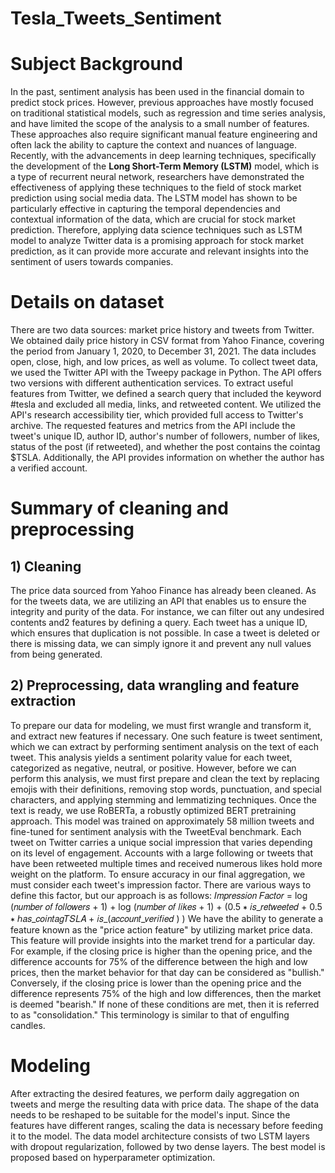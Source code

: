 # Tesla_Tweets_Sentiment

# Subject Background
In the past, sentiment analysis has been used in the financial domain to predict stock prices. However, previous
approaches have mostly focused on traditional statistical models, such as regression and time series analysis, and have
limited the scope of the analysis to a small number of features. These approaches also require significant manual feature
engineering and often lack the ability to capture the context and nuances of language.
Recently, with the advancements in deep learning techniques, specifically the development of the **Long Short-Term
Memory (LSTM)** model, which is a type of recurrent neural network, researchers have demonstrated the effectiveness
of applying these techniques to the field of stock market prediction using social media data. The LSTM model has shown
to be particularly effective in capturing the temporal dependencies and contextual information of the data, which are
crucial for stock market prediction. Therefore, applying data science techniques such as LSTM model to analyze Twitter
data is a promising approach for stock market prediction, as it can provide more accurate and relevant insights into the
sentiment of users towards companies.

# Details on dataset
There are two data sources: market price history and tweets from Twitter. We obtained daily price history in CSV format
from Yahoo Finance, covering the period from January 1, 2020, to December 31, 2021. The data includes open, close,
high, and low prices, as well as volume. To collect tweet data, we used the Twitter API with the Tweepy package in
Python. The API offers two versions with different authentication services. To extract useful features from Twitter, we
defined a search query that included the keyword #tesla and excluded all media, links, and retweeted content. We utilized
the API's research accessibility tier, which provided full access to Twitter's archive. The requested features and metrics
from the API include the tweet's unique ID, author ID, author's number of followers, number of likes, status of the post
(if retweeted), and whether the post contains the cointag $TSLA. Additionally, the API provides information on whether
the author has a verified account.

# Summary of cleaning and preprocessing
## 1) Cleaning
The price data sourced from Yahoo Finance has already been cleaned. As for the tweets data, we are utilizing an API
that enables us to ensure the integrity and purity of the data. For instance, we can filter out any undesired contents and2
features by defining a query. Each tweet has a unique ID, which ensures that duplication is not possible. In case a tweet
is deleted or there is missing data, we can simply ignore it and prevent any null values from being generated.
## 2) Preprocessing, data wrangling and feature extraction
To prepare our data for modeling, we must first wrangle and transform it, and extract new features if necessary. One
such feature is tweet sentiment, which we can extract by performing sentiment analysis on the text of each tweet. This
analysis yields a sentiment polarity value for each tweet, categorized as negative, neutral, or positive. However, before
we can perform this analysis, we must first prepare and clean the text by replacing emojis with their definitions, removing
stop words, punctuation, and special characters, and applying stemming and lemmatizing techniques. Once the text is
ready, we use RoBERTa, a robustly optimized BERT pretraining approach. This model was trained on approximately 58
million tweets and fine-tuned for sentiment analysis with the TweetEval benchmark.
Each tweet on Twitter carries a unique social impression that varies depending on its level of engagement. Accounts
with a large following or tweets that have been retweeted multiple times and received numerous likes hold more weight
on the platform. To ensure accuracy in our final aggregation, we must consider each tweet's impression factor. There are
various ways to define this factor, but our approach is as follows:
𝐼𝑚𝑝𝑟𝑒𝑠𝑠𝑖𝑜𝑛 𝐹𝑎𝑐𝑡𝑜𝑟 = log (𝑛𝑢𝑚𝑏𝑒𝑟 𝑜𝑓 𝑓𝑜𝑙𝑙𝑜𝑤𝑒𝑟𝑠 + 1) + log (𝑛𝑢𝑚𝑏𝑒𝑟 𝑜𝑓 𝑙𝑖𝑘𝑒𝑠 + 1) + (0.5 ∗ 𝑖𝑠_𝑟𝑒𝑡𝑤𝑒𝑒𝑡𝑒𝑑 + 0.5 ∗
ℎ𝑎𝑠_𝑐𝑜𝑖𝑛𝑡𝑎𝑔𝑇𝑆𝐿𝐴 + 𝑖𝑠_(𝑎𝑐𝑐𝑜𝑢𝑛𝑡_𝑣𝑒𝑟𝑖𝑓𝑖𝑒𝑑 ) )
We have the ability to generate a feature known as the "price action feature" by utilizing market price data. This feature
will provide insights into the market trend for a particular day. For example, if the closing price is higher than the opening
price, and the difference accounts for 75% of the difference between the high and low prices, then the market behavior
for that day can be considered as "bullish." Conversely, if the closing price is lower than the opening price and the
difference represents 75% of the high and low differences, then the market is deemed "bearish." If none of these
conditions are met, then it is referred to as "consolidation." This terminology is similar to that of engulfing candles.

# Modeling
After extracting the desired features, we perform daily aggregation on tweets and merge the resulting data with price
data. The shape of the data needs to be reshaped to be suitable for the model's input. Since the features have different
ranges, scaling the data is necessary before feeding it to the model. The data model architecture consists of two LSTM
layers with dropout regularization, followed by two dense layers. The best model is proposed based on hyperparameter
optimization.
